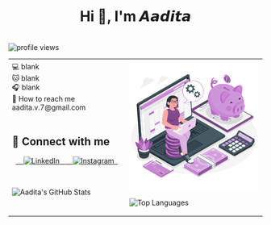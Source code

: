 <h1 align="center">Hi 👋, I'm 𝘼𝙖𝙙𝙞𝙩𝙖</h1>
<br>
<img src="https://komarev.com/ghpvc/?username=23f2000181&color=C8A2C8&style=for-the-badge&label=Profile+Views" alt="profile views"/>
<br>
<table>
<tr>
<td>
💻 blank  
<br>
🐱 blank 
<br>
🎧 blank  
<br>
📩 How to reach me aadita.v.7@gmail.com
<br>
<br>

## 🌸 Connect with me

<p align="left">
  <a href="www.linkedin.com/in/aadita-nag-a49bb1278" target="_blank">
    <img src="https://skillicons.dev/icons?i=linkedin" alt="LinkedIn" />
   </a>

<a href="https://www.instagram.com/muglerdolls/" target="_blank">
    <img src="https://skillicons.dev/icons?i=instagram" alt="Instagram" />
  </a>
</p>
<br>

![Aadita's GitHub Stats](https://github-readme-stats.vercel.app/api?username=23f2000181&show_icons=true&theme=tokyonight)

<br>
</td>
<td>

<img src="Manage money.gif" alt="managing money" width="400"/>
<br>

![Top Languages](https://github-readme-stats.vercel.app/api/top-langs/?username=23f2000181&show_icons=true&theme=tokyonight)

</td>
</tr>
</table>
